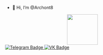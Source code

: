 - 👋 Hi, I’m @Archont8
<div id="header" align="center">
  <img src="https://i.giphy.com/media/v1.Y2lkPTc5MGI3NjExbnR0cm8yeGdxdThkcnBhcXprbXd4YXpvcWwzb2R3cmFrazEyamswZCZlcD12MV9pbnRlcm5hbF9naWZfYnlfaWQmY3Q9Zw/CuuSHzuc0O166MRfjt/giphy.gif" width="100"/>
</div>

<div id="badges">
  <a href="https://t.me/archont0">
    <img src="https://img.shields.io/badge/Telegram-blue?logo=telegram&logoColor=white" alt="Telegram Badge"/>
  </a>
  <a href="https://vk.com/archont0">
    <img src="https://img.shields.io/badge/VK-blue?logo=VK&logoColor=white" alt="VK Badge"/>
  </a>
</div>
